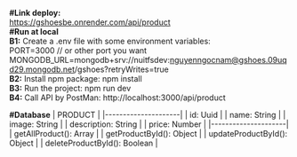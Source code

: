 **#Link deploy:**  
https://gshoesbe.onrender.com/api/product  
**#Run at local**  
__B1:__ Create a .env file with some environment variables:  
  PORT=3000 // or other port you want  
  MONGODB_URL=mongodb+srv://nuitfsdev:nguyenngocnam@gshoes.09uqd29.mongodb.net/gshoes?retryWrites=true  
__B2:__ Install npm package:  npm install  
__B3:__ Run the project: npm run dev  
__B4:__ Call API by PostMan: http://localhost:3000/api/product  

**#Database**
| PRODUCT             |
|---------------------|
| id: Uuid            | 
| name: String        |
| image: String       | 
| description: String | 
| price: Number       |
|---------------------|
| getAllProduct(): Array            | 
| getProductById(): Object          | 
| updateProductById(): Object       | 
| deleteProductById(): Boolean      | 


